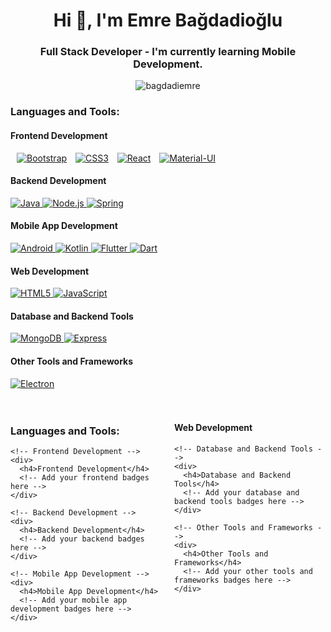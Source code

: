 <h1 align="center">Hi 👋, I'm Emre Bağdadioğlu</h1> 
<h3 align="center">Full Stack Developer - I'm currently learning Mobile Development.</h3>
<p align="center"><img align="center" src="https://github-readme-stats.vercel.app/api/top-langs?username=bagdadiemre&show_icons=true&theme=dark&locale=en&layout=compact" alt="bagdadiemre" /></p>

<h3 align="left">Languages and Tools:</h3>

<!-- Frontend Development -->
<div align="left">
  <h4 >Frontend Development</h4>
  <a  href="https://getbootstrap.com" target="_blank" rel="noreferrer" style="display: inline-block; margin-left: 10px;">
    <img src="https://img.shields.io/badge/Bootstrap-563D7C?style=for-the-badge&logo=bootstrap&logoColor=white" alt="Bootstrap"/>
  </a>
  <a  href="https://www.w3schools.com/css/" target="_blank" rel="noreferrer" style="display: inline-block; margin-left: 10px;">
    <img src="https://img.shields.io/badge/CSS3-1572B6?style=for-the-badge&logo=css3&logoColor=white" alt="CSS3"/>
  </a>
  <a  href="https://reactjs.org/" target="_blank" rel="noreferrer" style="display: inline-block; margin-left: 10px;">
    <img src="https://img.shields.io/badge/React-61DAFB?style=for-the-badge&logo=react&logoColor=white" alt="React"/>
  </a>
  <a  href="https://material-ui.com/" target="_blank" rel="noreferrer" style="display: inline-block; margin-left: 10px;">
    <img src="https://img.shields.io/badge/Material--UI-0081CB?style=for-the-badge&logo=material-ui&logoColor=white" alt="Material-UI"/>
  </a>
  <!-- Add more frontend badges here -->
</div>



<!-- Backend Development -->
<div align="left">
  <h4>Backend Development</h4>
  <a href="https://www.java.com" target="_blank" rel="noreferrer">
    <img src="https://img.shields.io/badge/Java-007396?style=for-the-badge&logo=java&logoColor=white" alt="Java"/>
  </a>
  <a href="https://nodejs.org" target="_blank" rel="noreferrer">
    <img src="https://img.shields.io/badge/Node.js-339933?style=for-the-badge&logo=node.js&logoColor=white" alt="Node.js"/>
  </a>
  <a href="https://spring.io/" target="_blank" rel="noreferrer">
    <img src="https://img.shields.io/badge/Spring-6DB33F?style=for-the-badge&logo=spring&logoColor=white" alt="Spring"/>
  </a>
</div>

<!-- Mobile App Development -->
<div align="left">
  <h4>Mobile App Development</h4>
  <a href="https://developer.android.com" target="_blank" rel="noreferrer">
    <img src="https://img.shields.io/badge/Android-3DDC84?style=for-the-badge&logo=android&logoColor=white" alt="Android"/>
  </a>
  <a href="https://kotlinlang.org/" target="_blank" rel="noreferrer">
    <img src="https://img.shields.io/badge/Kotlin-0095D5?style=for-the-badge&logo=kotlin&logoColor=white" alt="Kotlin"/>
  </a>
  <a href="https://flutter.dev" target="_blank" rel="noreferrer">
    <img src="https://img.shields.io/badge/Flutter-02569B?style=for-the-badge&logo=flutter&logoColor=white" alt="Flutter"/>
  </a>
   <a href="https://dart.dev" target="_blank" rel="noreferrer">
    <img src="https://img.shields.io/badge/Dart-0175C2?style=for-the-badge&logo=dart&logoColor=white" alt="Dart"/>
  </a>
  <!-- Add more mobile app development badges here -->
</div>

<!-- Web Development -->
<div align="left">
  <h4>Web Development</h4>
  <a href="https://www.w3.org/html/" target="_blank" rel="noreferrer">
    <img src="https://img.shields.io/badge/HTML5-E34F26?style=for-the-badge&logo=html5&logoColor=white" alt="HTML5"/>
  </a>
  <a href="https://developer.mozilla.org/en-US/docs/Web/JavaScript" target="_blank" rel="noreferrer">
    <img src="https://img.shields.io/badge/JavaScript-F7DF1E?style=for-the-badge&logo=javascript&logoColor=black" alt="JavaScript"/>
  </a>
  <!-- Add more web development badges here -->
</div>

<!-- Database and Backend Tools -->
<div align="left">
  <h4>Database and Backend Tools</h4>
  <a href="https://www.mongodb.com/" target="_blank" rel="noreferrer">
    <img src="https://img.shields.io/badge/MongoDB-47A248?style=for-the-badge&logo=mongodb&logoColor=white" alt="MongoDB"/>
  </a>
  <a href="https://expressjs.com" target="_blank" rel="noreferrer">
    <img src="https://img.shields.io/badge/Express-000000?style=for-the-badge&logo=express&logoColor=white" alt="Express"/>
  </a>
  <!-- Add more database and backend tools badges here -->
</div>

<!-- Other Tools and Frameworks -->
<div align="left">
  <h4>Other Tools and Frameworks</h4>
  <a href="https://www.electronjs.org" target="_blank" rel="noreferrer">
    <img src="https://img.shields.io/badge/Electron-47848F?style=for-the-badge&logo=electron&logoColor=white" alt="Electron"/>
  </a>
  <!-- Add more other tools and frameworks badges here -->
</div>

<br/>
<br/>
<div style="display: flex; flex-direction: row; justify-content: space-between;">

  <!-- Left Column -->
  <div style="flex: 1; margin-right: 20px;">
    <h3>Languages and Tools:</h3>

    <!-- Frontend Development -->
    <div>
      <h4>Frontend Development</h4>
      <!-- Add your frontend badges here -->
    </div>

    <!-- Backend Development -->
    <div>
      <h4>Backend Development</h4>
      <!-- Add your backend badges here -->
    </div>

    <!-- Mobile App Development -->
    <div>
      <h4>Mobile App Development</h4>
      <!-- Add your mobile app development badges here -->
    </div>
  </div>

  <!-- Right Column -->
  <div style="flex: 1;">
    <!-- Web Development -->
    <div>
      <h4>Web Development</h4>
      <!-- Add your web development badges here -->
    </div>

    <!-- Database and Backend Tools -->
    <div>
      <h4>Database and Backend Tools</h4>
      <!-- Add your database and backend tools badges here -->
    </div>

    <!-- Other Tools and Frameworks -->
    <div>
      <h4>Other Tools and Frameworks</h4>
      <!-- Add your other tools and frameworks badges here -->
    </div>
  </div>
</div>



<br/>
<br/>






